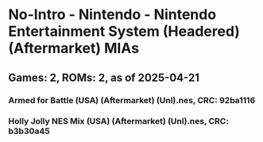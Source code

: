 # No-Intro - Nintendo - Nintendo Entertainment System (Headered) (Aftermarket) MIAs
## Games: 2, ROMs: 2, as of 2025-04-21

### Armed for Battle (USA) (Aftermarket) (Unl).nes, CRC: 92ba1116
### Holly Jolly NES Mix (USA) (Aftermarket) (Unl).nes, CRC: b3b30a45

